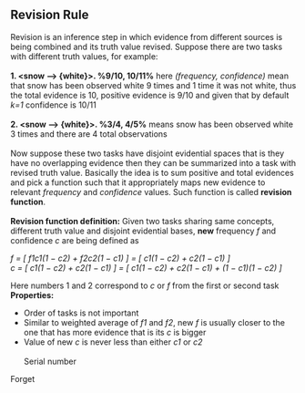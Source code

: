 ## Revision Rule
Revision is an inference step in which evidence from different sources is being combined and its truth value revised. 
Suppose there are two tasks with different truth values, for example: 
<br/><br/>
**1. <snow --> {white}>. %9/10, 10/11%** here _(frequency, confidence)_ mean that snow has been observed white 9 times and 1 time it was not white, thus the total evidence is 10, positive evidence is 9/10 and given that by default _k=1_ confidence is 10/11
<br/><br/>
**2. <snow --> {white}>. %3/4, 4/5%** means snow has been observed white 3 times and there are 4 total observations
<br/><br/>
Now suppose these two tasks have disjoint evidential spaces that is they have no overlapping evidence then they can be summarized into a task with revised truth value. Basically the idea is to sum positive and total evidences and pick a function such that it appropriately maps new evidence to relevant _frequency_ and _confidence_ values. Such function is called **revision function**.
<br/><br/>
**Revision function definition:** Given two tasks sharing same concepts, different truth value and disjoint evidential bases, **new** frequency _f_ and confidence _c_ are being defined as

_f = [ f1c1(1 − c2) + f2c2(1 − c1) ] = [ c1(1 − c2) + c2(1 − c1) ]_ <br/>
_c = [ c1(1 − c2) + c2(1 − c1) ] = [ c1(1 − c2) + c2(1 − c1) + (1 − c1)(1 − c2) ]_

Here numbers 1 and 2 correspond to _c_ or _f_ from the first or second task<br/>
**Properties:** <br/>
* Order of tasks is not important
* Similar to weighted average of _f1_ and _f2_, new _f_ is usually closer to the one that has more evidence that is its _c_ is bigger
* Value of new _c_ is never less than either _c1_ or _c2_
<br/><br/>
Serial number

Forget